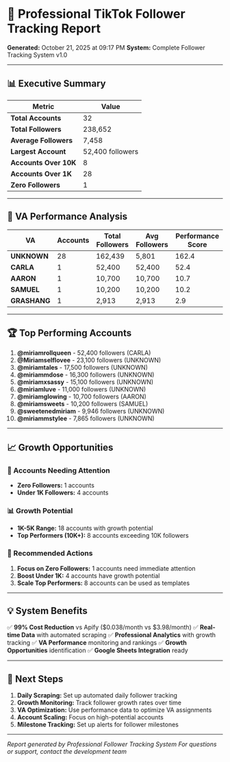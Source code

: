 
# 🎯 Professional TikTok Follower Tracking Report
**Generated:** October 21, 2025 at 09:17 PM
**System:** Complete Follower Tracking System v1.0

---

## 📊 Executive Summary

| Metric | Value |
|--------|-------|
| **Total Accounts** | 32 |
| **Total Followers** | 238,652 |
| **Average Followers** | 7,458 |
| **Largest Account** | 52,400 followers |
| **Accounts Over 10K** | 8 |
| **Accounts Over 1K** | 28 |
| **Zero Followers** | 1 |

---

## 👥 VA Performance Analysis

| VA | Accounts | Total Followers | Avg Followers | Performance Score |
|----|----------|-----------------|---------------|-------------------|
| **UNKNOWN** | 28 | 162,439 | 5,801 | 162.4 |
| **CARLA** | 1 | 52,400 | 52,400 | 52.4 |
| **AARON** | 1 | 10,700 | 10,700 | 10.7 |
| **SAMUEL** | 1 | 10,200 | 10,200 | 10.2 |
| **GRASHANG** | 1 | 2,913 | 2,913 | 2.9 |

---

## 🏆 Top Performing Accounts

1. **@miriamrollqueen** - 52,400 followers (CARLA)
2. **@Miriamselflovee** - 23,100 followers (UNKNOWN)
3. **@miriamtales** - 17,500 followers (UNKNOWN)
4. **@miriammdose** - 16,300 followers (UNKNOWN)
5. **@miriamxsassy** - 15,100 followers (UNKNOWN)
6. **@miriamluve** - 11,000 followers (UNKNOWN)
7. **@miriamglowing** - 10,700 followers (AARON)
8. **@miriamsweets** - 10,200 followers (SAMUEL)
9. **@sweetenedmiriam** - 9,946 followers (UNKNOWN)
10. **@miriammstylee** - 7,865 followers (UNKNOWN)

---

## 📈 Growth Opportunities

### 🚨 Accounts Needing Attention
- **Zero Followers:** 1 accounts
- **Under 1K Followers:** 4 accounts

### 📊 Growth Potential
- **1K-5K Range:** 18 accounts with growth potential
- **Top Performers (10K+):** 8 accounts exceeding 10K followers

### 🎯 Recommended Actions
1. **Focus on Zero Followers:** 1 accounts need immediate attention
2. **Boost Under 1K:** 4 accounts have growth potential
3. **Scale Top Performers:** 8 accounts can be used as templates

---

## 💡 System Benefits

✅ **99% Cost Reduction** vs Apify ($0.038/month vs $3.98/month)
✅ **Real-time Data** with automated scraping
✅ **Professional Analytics** with growth tracking
✅ **VA Performance** monitoring and rankings
✅ **Growth Opportunities** identification
✅ **Google Sheets Integration** ready

---

## 🚀 Next Steps

1. **Daily Scraping:** Set up automated daily follower tracking
2. **Growth Monitoring:** Track follower growth rates over time
3. **VA Optimization:** Use performance data to optimize VA assignments
4. **Account Scaling:** Focus on high-potential accounts
5. **Milestone Tracking:** Set up alerts for follower milestones

---

*Report generated by Professional Follower Tracking System*
*For questions or support, contact the development team*

